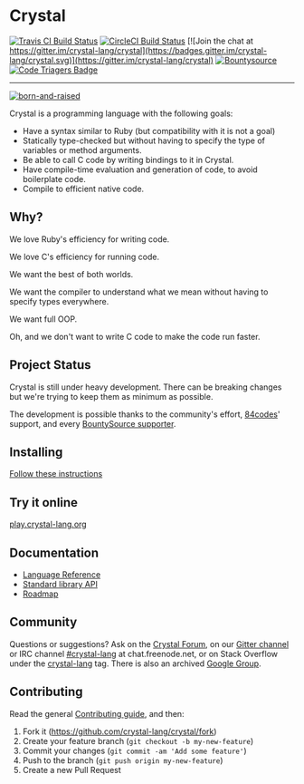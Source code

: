 # Crystal

[![Travis CI Build Status](https://travis-ci.org/crystal-lang/crystal.svg)](https://travis-ci.org/crystal-lang/crystal)
[![CircleCI Build Status](https://circleci.com/gh/crystal-lang/crystal/tree/master.svg?style=shield)](https://circleci.com/gh/crystal-lang/crystal)
[![Join the chat at https://gitter.im/crystal-lang/crystal](https://badges.gitter.im/crystal-lang/crystal.svg)](https://gitter.im/crystal-lang/crystal)
[![Bountysource](https://api.bountysource.com/badge/team?team_id=89730&style=raised)](https://salt.bountysource.com/teams/crystal-lang)
[![Code Triagers Badge](https://www.codetriage.com/crystal-lang/crystal/badges/users.svg)](https://www.codetriage.com/crystal-lang/crystal)

---

[![born-and-raised](https://cloud.githubusercontent.com/assets/209371/13291809/022e2360-daf8-11e5-8be7-d02c1c8b38fb.png)](https://manas.tech/)

Crystal is a programming language with the following goals:

* Have a syntax similar to Ruby (but compatibility with it is not a goal)
* Statically type-checked but without having to specify the type of variables or method arguments.
* Be able to call C code by writing bindings to it in Crystal.
* Have compile-time evaluation and generation of code, to avoid boilerplate code.
* Compile to efficient native code.

Why?
----

We love Ruby's efficiency for writing code.

We love C's efficiency for running code.

We want the best of both worlds.

We want the compiler to understand what we mean without having to specify types everywhere.

We want full OOP.

Oh, and we don't want to write C code to make the code run faster.

Project Status
--------------

Crystal is still under heavy development. There can be breaking changes but we're trying to keep them as minimum as possible.

The development is possible thanks to the community's effort, [84codes](https://www.84codes.com/)' support, and every [BountySource supporter](https://crystal-lang.org/sponsors).

Installing
----------

[Follow these instructions](https://crystal-lang.org/install)

Try it online
-------------

[play.crystal-lang.org](https://play.crystal-lang.org/)

Documentation
-------------

* [Language Reference](http://crystal-lang.org/reference)
* [Standard library API](https://crystal-lang.org/api)
* [Roadmap](https://github.com/crystal-lang/crystal/wiki/Roadmap)

Community
---------

Questions or suggestions? Ask on the [Crystal Forum](https://forum.crystal-lang.org), on our [Gitter channel](https://gitter.im/crystal-lang/crystal) or IRC channel [#crystal-lang](http://webchat.freenode.net/?channels=#crystal-lang) at chat.freenode.net, or on Stack Overflow under the [crystal-lang](http://stackoverflow.com/questions/tagged/crystal-lang) tag. There is also an archived [Google Group](https://groups.google.com/forum/?fromgroups#!forum/crystal-lang).

Contributing
------------

Read the general [Contributing guide](https://github.com/crystal-lang/crystal/blob/master/CONTRIBUTING.md), and then:

1. Fork it (<https://github.com/crystal-lang/crystal/fork>)
2. Create your feature branch (`git checkout -b my-new-feature`)
3. Commit your changes (`git commit -am 'Add some feature'`)
4. Push to the branch (`git push origin my-new-feature`)
5. Create a new Pull Request
